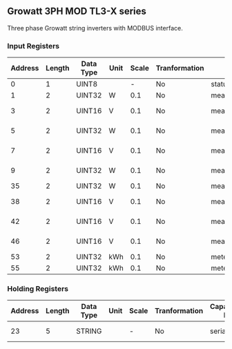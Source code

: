 ## Growatt 3PH MOD TL3-X series
Three phase Growatt string inverters with MODBUS interface.

### Input Registers
| Address | Length | Data Type | Unit | Scale | Tranformation | Capability ID | Capability name | Range |
| ------- | ------ | --------- | ---- | ----- | ------------- | ------------- | --------------- | ----- |
| 0| 1| UINT8| | -| No| status_code.run_mode| Run mode| - |
| 1| 2| UINT32| W| 0.1| No| measure_power.ac| AC power| - |
| 3| 2| UINT16| V| 0.1| No| measure_voltage.pv1| PV 1 voltage| - |
| 5| 2| UINT32| W| 0.1| No| measure_power.pv1| PV 1 power| - |
| 7| 2| UINT16| V| 0.1| No| measure_voltage.pv2| PV 2 voltage| - |
| 9| 2| UINT32| W| 0.1| No| measure_power.pv2| PV 2 power| - |
| 35| 2| UINT32| W| 0.1| No| measure_power| Power| - |
| 38| 2| UINT16| V| 0.1| No| measure_voltage.grid_l1| Grid L1 voltage| - |
| 42| 2| UINT16| V| 0.1| No| measure_voltage.grid_l2| Grid L2 voltage| - |
| 46| 2| UINT16| V| 0.1| No| measure_voltage.grid_l3| Grid L3 voltage| - |
| 53| 2| UINT32| kWh| 0.1| No| meter_power.today| undefined| - |
| 55| 2| UINT32| kWh| 0.1| No| meter_power| Energy| >= 0 |

### Holding Registers
| Address | Length | Data Type | Unit | Scale | Tranformation | Capability ID | Capability name | Range |
| ------- | ------ | --------- | ---- |----- | -------------- | ------------- | --------------- | ----- |
| 23| 5| STRING| | -| No| serial| Serial number| - |

